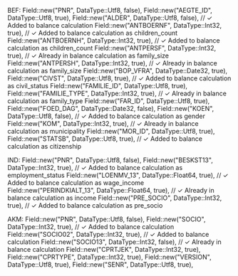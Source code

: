 BEF:
Field::new("PNR", DataType::Utf8, false),
Field::new("AEGTE_ID", DataType::Utf8, true),
Field::new("ALDER", DataType::Utf8, false),  // ✓ Added to balance calculation
Field::new("ANTBOERNF", DataType::Int32, true),  // ✓ Added to balance calculation as children_count
Field::new("ANTBOERNH", DataType::Int32, true),  // ✓ Added to balance calculation as children_count
Field::new("ANTPERSF", DataType::Int32, true),  // ✓ Already in balance calculation as family_size
Field::new("ANTPERSH", DataType::Int32, true),  // ✓ Already in balance calculation as family_size
Field::new("BOP_VFRA", DataType::Date32, true),
Field::new("CIVST", DataType::Utf8, true),  // ✓ Added to balance calculation as civil_status
Field::new("FAMILIE_ID", DataType::Utf8, true),
Field::new("FAMILIE_TYPE", DataType::Int32, true),  // ✓ Already in balance calculation as family_type
Field::new("FAR_ID", DataType::Utf8, true),
Field::new("FOED_DAG", DataType::Date32, false),
Field::new("KOEN", DataType::Utf8, false),  // ✓ Added to balance calculation as gender
Field::new("KOM", DataType::Int32, true),  // ✓ Already in balance calculation as municipality
Field::new("MOR_ID", DataType::Utf8, true),
Field::new("STATSB", DataType::Utf8, true),  // ✓ Added to balance calculation as citizenship

IND:
Field::new("PNR", DataType::Utf8, false),
Field::new("BESKST13", DataType::Int32, true),  // ✓ Added to balance calculation as employment_status
Field::new("LOENMV_13", DataType::Float64, true),  // ✓ Added to balance calculation as wage_income
Field::new("PERINDKIALT_13", DataType::Float64, true),  // ✓ Already in balance calculation as income
Field::new("PRE_SOCIO", DataType::Int32, true),  // ✓ Added to balance calculation as pre_socio

AKM:
Field::new("PNR", DataType::Utf8, false),
Field::new("SOCIO", DataType::Int32, true),  // ✓ Added to balance calculation
Field::new("SOCIO02", DataType::Int32, true),  // ✓ Added to balance calculation
Field::new("SOCIO13", DataType::Int32, false),  // ✓ Already in balance calculation
Field::new("CPRTJEK", DataType::Int32, true),
Field::new("CPRTYPE", DataType::Int32, true),
Field::new("VERSION", DataType::Utf8, true),
Field::new("SENR", DataType::Utf8, true),
